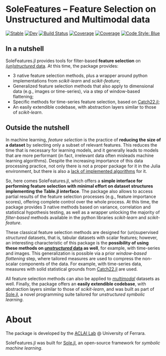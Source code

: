 # SoleFeatures – Feature Selection on Unstructured and Multimodal data

[![Stable](https://img.shields.io/badge/docs-stable-blue.svg)](https://aclai-lab.github.io/SoleFeatures.jl/stable)
[![Dev](https://img.shields.io/badge/docs-dev-blue.svg)](https://aclai-lab.github.io/SoleFeatures.jl/dev)
[![Build Status](https://api.cirrus-ci.com/github/aclai-lab/SoleFeatures.jl.svg)](https://cirrus-ci.com/github/aclai-lab/SoleFeatures.jl)
[![Coverage](https://codecov.io/gh/aclai-lab/SoleFeatures.jl/branch/master/graph/badge.svg)](https://codecov.io/gh/aclai-lab/SoleFeatures.jl)
[![Coverage](https://coveralls.io/repos/github/aclai-lab/SoleFeatures.jl/badge.svg?branch=master)](https://coveralls.io/github/aclai-lab/SoleFeatures.jl?branch=master)
[![Code Style: Blue](https://img.shields.io/badge/code%20style-blue-4495d1.svg)](https://github.com/invenia/BlueStyle)

## In a nutshell

SoleFeatures.jl provides tools for filter-based **feature selection** on [*(un)structured* data](https://en.wikipedia.org/wiki/Unstructured_data). At this time, the package provides:
- 3 native feature selection methods, plus a wrapper around python implementations from *scikit-learn* and *scikit-feature*;
- Generalized feature selection methods that also apply to dimensional data (e.g., images or time-series), via a step of window-based flattening;
- Specific methods for time-series feature selection, based on [Catch22.jl](https://github.com/brendanjohnharris/Catch22.jl/);
- An easily extendible codebase, with abstraction layers similar to those of *scikit-learn*.

## Outside the nutshell

In machine learning, *feature selection* is the practice of **reducing the size of a dataset** by selecting only a subset of relevant features. This reduces the time that is necessary for learning models, and it generally leads to models that are more performant (in fact, irrelevant data often misleads machine learning algorithms). Despite the increasing importance of this data processing practice, not only there is not a proper package for it in the Julia environment, but there is also a [lack of implemented algorithms](https://discourse.julialang.org/t/univariate-feature-selection/87414/2) for it.

So, here comes SoleFeatures.jl, which offers a **simple interface for performing feature selection with minimal effort on dataset structures implementing the Table.jl interface**. The package also allows to access partial results of the feature selection processes (e.g., feature importance scores), offering complete control over the whole process. At this time, the package provides 3 native methods based on variance, correlation and statistical hypothesis testing, as well as a wrapper unlocking the majority of *filter-based* methods available in the python libraries *scikit-learn* and *scikit-feature*.

These classical feature selection methods are designed for (un)supervised *structured* datasets, that is, tabular datasets with scalar features; however, an interesting characteristic of this package is the **possibility of using these methods on [*unstructured* data](https://en.wikipedia.org/wiki/Unstructured_data) as well**, for example, with time-series and images. This generalization is possible via a prior *window-based flattening* step, where tailored measures are used to compress the non-scalar components of the data. For example, with time-series data, measures with solid statistical grounds from [Catch22.jl](https://github.com/brendanjohnharris/Catch22.jl/) are used.

All feature selection methods can also be applied to [*multimodal*](https://en.wikipedia.org/wiki/Multimodal_learning) datasets as well. Finally, the package offers an **easily extendible codebase**, with abstraction layers similar to those of *scikit-learn*, and was built as part of [Sole.jl](https://github.com/aclai-lab/Sole.jl), a novel programming suite tailored for *unstructured symbolic learning*.

# About

The package is developed by the [ACLAI Lab](https://aclai.unife.it/en/) @ University of Ferrara.

SoleFeatures.jl was built for [Sole.jl](https://pretalx.com/juliacon2023/talk/review/7LY9ZBBJQYVVLJFFSZMV9JCCMMTQJXPK), an open-source framework for *symbolic machine learning*.

